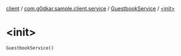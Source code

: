 [client](../../index.md) / [com.g0dkar.sample.client.service](../index.md) / [GuestbookService](index.md) / [&lt;init&gt;](./-init-.md)

# &lt;init&gt;

`GuestbookService()`